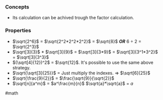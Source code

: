 
### Concepts

* Its calculation can be achived trough the factor calculation.
### Properties 

* $\sqrt{2^6}$ = $\sqrt{2^2*2^2*2^2}$ = $\sqrt{8}$ ***OR*** 6 ÷ 2 = $\sqrt{2^3}$
* $\sqrt[3]{3}$ * $\sqrt[3]{9}$ = $\sqrt[3]{3*9}$ = $\sqrt[3]{3^1*3^2}$ = $\sqrt[3]{3^3}$
* $(\sqrt[4]{12})^2$ = $\sqrt{12}$. It's possible to use the same above strategy.
* $\sqrt{\sqrt[3]{25}}$ = Just multiply the indexes. => $\sqrt[6]{25}$
* $\sqrt{\frac{9}{2}}$ = $\frac{\sqrt{9}}{\sqrt{2}}$
* $\sqrt[n]{a^m}$ = $a^\frac{m}{n}$
$\sqrt{a}*\sqrt{a}$ = $a$

#math 
